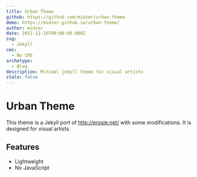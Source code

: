 ```yaml
---
title: Urban Theme
github: https://github.com/midzer/urban-theme
demo: https://midzer.github.io/urban-theme/
author: midzer
date: 2021-12-16T00:00:00.000Z
ssg:
  - Jekyll
cms:
  - No CMS
archetype:
  - Blog
description: Minimal jekyll theme for visual artists
stale: false
---
```


# Urban Theme

This theme is a Jekyll port of http://erosie.net/ with some modifications. It is designed for visual artists.

## Features

* Lightweight
* No JavaScript

